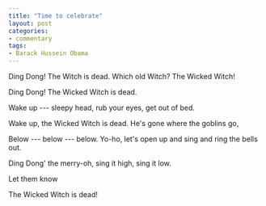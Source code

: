 ```yaml
---
title: "Time to celebrate"
layout: post
categories:
- commentary
tags:
- Barack Hussein Obama
---
```


Ding Dong! The Witch is dead. Which old Witch? The Wicked Witch!

Ding Dong! The Wicked Witch is dead.

Wake up --- sleepy head, rub your eyes, get out of bed.

Wake up, the Wicked Witch is dead. He's gone where the goblins go,

Below --- below --- below. Yo-ho, let's open up and sing and ring the bells out.

Ding Dong' the merry-oh, sing it high, sing it low.

Let them know

The Wicked Witch is dead!
